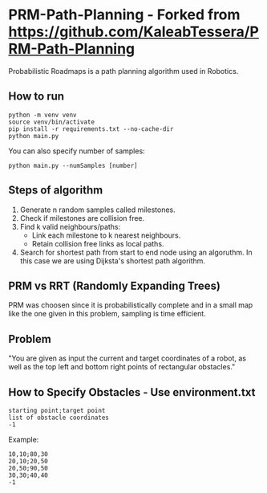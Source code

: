# PRM-Path-Planning - Forked from https://github.com/KaleabTessera/PRM-Path-Planning
Probabilistic Roadmaps is a path planning algorithm used in Robotics.

## How to run
```
python -m venv venv
source venv/bin/activate
pip install -r requirements.txt --no-cache-dir
python main.py
```

You can also specify number of samples:
```
python main.py --numSamples [number]
```

## Steps of algorithm
1. Generate n random samples called milestones.
2. Check if milestones are collision free.
3. Find k valid neighbours/paths:
   - Link each milestone to k nearest neighbours.
   - Retain collision free links as local paths.
4. Search for shortest path from start to end node using an algoruthm. In this case we are using Dijksta's shortest path algorithm.

## PRM vs RRT (Randomly Expanding Trees)
PRM was choosen since it is probabilistically complete and in a small map like the one given in this problem, sampling is time efficient.

## Problem
"You are given as input the current and target coordinates of a robot, as well as the top left and bottom right points of rectangular obstacles."

## How to Specify Obstacles - Use environment.txt
```
starting point;target point
list of obstacle coordinates
-1
```
Example:
```
10,10;80,30
20,10;20,50
20,50;90,50
30,30;40,40
-1
```
